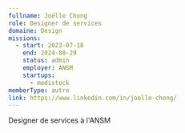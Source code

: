 ```yaml
---
fullname: Joëlle Chong
role: Designer de services
domaine: Design
missions:
  - start: 2023-07-18
    end: 2024-08-29
    status: admin
    employer: ANSM
    startups:
      - medistock
memberType: autre
link: https://www.linkedin.com/in/joelle-chong/
---
```

Designer de services à l'ANSM